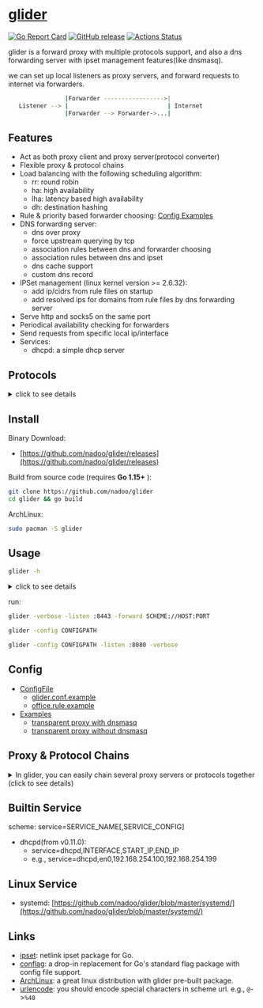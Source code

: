 # [glider](https://github.com/nadoo/glider)

[![Go Report Card](https://goreportcard.com/badge/github.com/nadoo/glider?style=flat-square)](https://goreportcard.com/report/github.com/nadoo/glider)
[![GitHub release](https://img.shields.io/github/v/release/nadoo/glider.svg?style=flat-square&include_prereleases)](https://github.com/nadoo/glider/releases)
[![Actions Status](https://img.shields.io/github/workflow/status/nadoo/glider/Build?style=flat-square)](https://github.com/nadoo/glider/actions)

glider is a forward proxy with multiple protocols support, and also a dns forwarding server with ipset management features(like dnsmasq).

we can set up local listeners as proxy servers, and forward requests to internet via forwarders.

```bash
                |Forwarder ----------------->|
   Listener --> |                            | Internet
                |Forwarder --> Forwarder->...|
```

## Features
- Act as both proxy client and proxy server(protocol converter)
- Flexible proxy & protocol chains
- Load balancing with the following scheduling algorithm:
  - rr: round robin
  - ha: high availability 
  - lha: latency based high availability
  - dh: destination hashing
- Rule & priority based forwarder choosing: [Config Examples](config/examples)
- DNS forwarding server:
  - dns over proxy
  - force upstream querying by tcp
  - association rules between dns and forwarder choosing
  - association rules between dns and ipset
  - dns cache support
  - custom dns record
- IPSet management (linux kernel version >= 2.6.32):
  - add ip/cidrs from rule files on startup
  - add resolved ips for domains from rule files by dns forwarding server
- Serve http and socks5 on the same port
- Periodical availability checking for forwarders
- Send requests from specific local ip/interface
- Services: 
  - dhcpd: a simple dhcp server 

## Protocols
<details>
<summary>click to see details</summary>

|Protocol     | Listen/TCP |  Listen/UDP | Forward/TCP | Forward/UDP | Description
|:-:          |:-:|:-:|:-:|:-:|:-
|http         |√| |√| |client & server
|socks4       | | |√| |client only
|socks5       |√|√|√|√|client & server
|mixed        |√|√| | |http+socks5 server
|ss           |√|√|√|√|client & server
|ssr          | | |√| |client only
|ssh          | | |√| |client only
|trojan       | | |√|√|client only
|vmess        | | |√| |client only
|redir        |√| | | |linux only
|redir6        |√| | | |linux only(ipv6)
|tls          |√| |√| |transport client & server
|kcp          | |√|√| |transport client & server
|unix         |√| |√| |transport client & server
|websocket    | | |√| |transport client only
|simple-obfs  | | |√| |transport client only
|tcptun       |√| | | |transport server only
|udptun       | |√| | |transport server only
|uottun       | |√| | |transport server only
|reject       | | |√|√|reject all requests

</details>

## Install

Binary Download:
- [https://github.com/nadoo/glider/releases](https://github.com/nadoo/glider/releases)

Build from source code (requires **Go 1.15+** ):
```bash
git clone https://github.com/nadoo/glider
cd glider && go build
```

ArchLinux:
```bash
sudo pacman -S glider
```

## Usage

```bash
glider -h
```
<details>
<summary>click to see details</summary>

```bash
./glider 0.11.0 usage:
  -checkdisabledonly
    	check disabled fowarders only
  -checkinterval int
    	proxy check interval(seconds) (default 30)
  -checktimeout int
    	proxy check timeout(seconds) (default 10)
  -checkwebsite string
    	proxy check HTTP(NOT HTTPS) website address, format: HOST[:PORT], default port: 80 (default "www.apple.com")
  -config string
    	config file path
  -dialtimeout int
    	dial timeout(seconds) (default 3)
  -dns string
    	local dns server listen address
  -dnsalwaystcp
    	always use tcp to query upstream dns servers no matter there is a forwarder or not
  -dnsmaxttl int
    	maximum TTL value for entries in the CACHE(seconds) (default 1800)
  -dnsminttl int
    	minimum TTL value for entries in the CACHE(seconds)
  -dnsrecord value
    	custom dns record, format: domain/ip
  -dnsserver value
    	remote dns server address
  -dnstimeout int
    	timeout value used in multiple dnsservers switch(seconds) (default 3)
  -forward value
    	forward url, format: SCHEME://[USER|METHOD:PASSWORD@][HOST]:PORT?PARAMS[,SCHEME://[USER|METHOD:PASSWORD@][HOST]:PORT?PARAMS]
  -include value
    	include file
  -interface string
    	source ip or source interface
  -listen value
    	listen url, format: SCHEME://[USER|METHOD:PASSWORD@][HOST]:PORT?PARAMS
  -maxfailures int
    	max failures to change forwarder status to disabled (default 3)
  -relaytimeout int
    	relay timeout(seconds)
  -rulefile value
    	rule file path
  -rules-dir string
    	rule file folder
  -service value
    	enable services
  -strategy string
    	forward strategy, default: rr (default "rr")
  -verbose
    	verbose mode

Available schemes:
  listen: mixed ss socks5 http redir redir6 tcptun udptun uottun tls unix kcp
  forward: reject ss socks4 socks5 http ssr ssh vmess trojan tls ws unix kcp simple-obfs

SS scheme:
  ss://method:pass@host:port

Available methods for ss:
  AEAD Ciphers:
    AEAD_AES_128_GCM AEAD_AES_192_GCM AEAD_AES_256_GCM AEAD_CHACHA20_POLY1305 AEAD_XCHACHA20_POLY1305
  Stream Ciphers:
    AES-128-CFB AES-128-CTR AES-192-CFB AES-192-CTR AES-256-CFB AES-256-CTR CHACHA20-IETF XCHACHA20 CHACHA20 RC4-MD5
  Alias:
    chacha20-ietf-poly1305 = AEAD_CHACHA20_POLY1305, xchacha20-ietf-poly1305 = AEAD_XCHACHA20_POLY1305
  Plain: DUMMY

SSR scheme:
  ssr://method:pass@host:port?protocol=xxx&protocol_param=yyy&obfs=zzz&obfs_param=xyz

SSH scheme:
  ssh://user[:pass]@host:port[?key=keypath]

VMess scheme:
  vmess://[security:]uuid@host:port?alterID=num

Trojan scheme:
  trojan://pass@host:port[?skipVerify=true]

Available securities for vmess:
  none, aes-128-gcm, chacha20-poly1305

TLS client scheme:
  tls://host:port[?skipVerify=true][&serverName=SERVERNAME]

Proxy over tls client:
  tls://host:port[?skipVerify=true][&serverName=SERVERNAME],scheme://
  tls://host:port[?skipVerify=true],http://[user:pass@]
  tls://host:port[?skipVerify=true],socks5://[user:pass@]
  tls://host:port[?skipVerify=true],vmess://[security:]uuid@?alterID=num

TLS server scheme:
  tls://host:port?cert=PATH&key=PATH

Proxy over tls server:
  tls://host:port?cert=PATH&key=PATH,scheme://
  tls://host:port?cert=PATH&key=PATH,http://
  tls://host:port?cert=PATH&key=PATH,socks5://
  tls://host:port?cert=PATH&key=PATH,ss://method:pass@

Websocket scheme:
  ws://host:port[/path][?host=HOST]

Websocket with a specified proxy protocol:
  ws://host:port[/path][?host=HOST],scheme://
  ws://host:port[/path][?host=HOST],http://[user:pass@]
  ws://host:port[/path][?host=HOST],socks5://[user:pass@]
  ws://host:port[/path][?host=HOST],vmess://[security:]uuid@?alterID=num

TLS and Websocket with a specified proxy protocol:
  tls://host:port[?skipVerify=true][&serverName=SERVERNAME],ws://[@/path[?host=HOST]],scheme://
  tls://host:port[?skipVerify=true],ws://[@/path[?host=HOST]],http://[user:pass@]
  tls://host:port[?skipVerify=true],ws://[@/path[?host=HOST]],socks5://[user:pass@]
  tls://host:port[?skipVerify=true],ws://[@/path[?host=HOST]],vmess://[security:]uuid@?alterID=num

Unix domain socket scheme:
  unix://path

KCP scheme:
  kcp://CRYPT:KEY@host:port[?dataShards=NUM&parityShards=NUM]

Available crypt types for KCP:
  none, sm4, tea, xor, aes, aes-128, aes-192, blowfish, twofish, cast5, 3des, xtea, salsa20

Simple-Obfs scheme:
  simple-obfs://host:port[?type=TYPE&host=HOST&uri=URI&ua=UA]

Available types for simple-obfs:
  http, tls

DNS forwarding server:
  dns=:53
  dnsserver=8.8.8.8:53
  dnsserver=1.1.1.1:53
  dnsrecord=www.example.com/1.2.3.4
  dnsrecord=www.example.com/2606:2800:220:1:248:1893:25c8:1946

Available forward strategies:
  rr: Round Robin mode
  ha: High Availability mode
  lha: Latency based High Availability mode
  dh: Destination Hashing mode

Forwarder option scheme: FORWARD_URL#OPTIONS
  priority: set the priority of that forwarder, default:0
  interface: set local interface or ip address used to connect remote server
  -
  Examples:
    socks5://1.1.1.1:1080#priority=100
    vmess://[security:]uuid@host:port?alterID=num#priority=200
    vmess://[security:]uuid@host:port?alterID=num#priority=200&interface=192.168.1.99
    vmess://[security:]uuid@host:port?alterID=num#priority=200&interface=eth0

Config file format(see `./glider.conf.example` as an example):
  # COMMENT LINE
  KEY=VALUE
  KEY=VALUE
  # KEY equals to command line flag name: listen forward strategy...

Examples:
  ./glider -config glider.conf
    -run glider with specified config file.

  ./glider -listen :8443 -verbose
    -listen on :8443, serve as http/socks5 proxy on the same port, in verbose mode.

  ./glider -listen ss://AEAD_CHACHA20_POLY1305:pass@:8443 -verbose
    -listen on 0.0.0.0:8443 as a ss server.

  ./glider -listen socks5://user1:pass1@:1080 -verbose
    -listen on :1080 as a socks5 proxy server, enable authentication.

  ./glider -listen tls://:443?cert=crtFilePath&key=keyFilePath,http:// -verbose
    -listen on :443 as a https(http over tls) proxy server.

  ./glider -listen http://:8080 -forward socks5://127.0.0.1:1080
    -listen on :8080 as a http proxy server, forward all requests via socks5 server.

  ./glider -listen redir://:1081 -forward ss://method:pass@1.1.1.1:8443
    -listen on :1081 as a transparent redirect server, forward all requests via remote ss server.

  ./glider -listen redir://:1081 -forward "ssr://method:pass@1.1.1.1:8444?protocol=a&protocol_param=b&obfs=c&obfs_param=d"
    -listen on :1081 as a transparent redirect server, forward all requests via remote ssr server.

  ./glider -listen redir://:1081 -forward "tls://1.1.1.1:443,vmess://security:uuid@?alterID=10"
    -listen on :1081 as a transparent redirect server, forward all requests via remote tls+vmess server.

  ./glider -listen redir://:1081 -forward "ws://1.1.1.1:80,vmess://security:uuid@?alterID=10"
    -listen on :1081 as a transparent redirect server, forward all requests via remote ws+vmess server.

  ./glider -listen tcptun://:80=2.2.2.2:80 -forward ss://method:pass@1.1.1.1:8443
    -listen on :80 and forward all requests to 2.2.2.2:80 via remote ss server.

  ./glider -listen udptun://:53=8.8.8.8:53 -forward ss://method:pass@1.1.1.1:8443
    -listen on :53 and forward all udp requests to 8.8.8.8:53 via remote ss server.

  ./glider -listen uottun://:53=8.8.8.8:53 -forward ss://method:pass@1.1.1.1:8443
    -listen on :53 and forward all udp requests via udp over tcp tunnel.

  ./glider -listen socks5://:1080 -listen http://:8080 -forward ss://method:pass@1.1.1.1:8443
    -listen on :1080 as socks5 server, :8080 as http proxy server, forward all requests via remote ss server.

  ./glider -listen redir://:1081 -dns=:53 -dnsserver=8.8.8.8:53 -forward ss://method:pass@server1:port1,ss://method:pass@server2:port2
    -listen on :1081 as transparent redirect server, :53 as dns server, use forward chain: server1 -> server2.

  ./glider -listen socks5://:1080 -forward ss://method:pass@server1:port1 -forward ss://method:pass@server2:port2 -strategy rr
    -listen on :1080 as socks5 server, forward requests via server1 and server2 in round robin mode.

  ./glider -verbose -dns=:53 -dnsserver=8.8.8.8:53 -dnsrecord=www.example.com/1.2.3.4
    -listen on :53 as dns server, forward dns requests to 8.8.8.8:53, return 1.2.3.4 when resolving www.example.com.
```

</details>

run:
```bash
glider -verbose -listen :8443 -forward SCHEME://HOST:PORT
```
```bash
glider -config CONFIGPATH
```
```bash
glider -config CONFIGPATH -listen :8080 -verbose
```

## Config

- [ConfigFile](config)
  - [glider.conf.example](config/glider.conf.example)
  - [office.rule.example](config/rules.d/office.rule.example)
- [Examples](config/examples)
  - [transparent proxy with dnsmasq](config/examples/8.transparent_proxy_with_dnsmasq)
  - [transparent proxy without dnsmasq](config/examples/9.transparent_proxy_without_dnsmasq)

## Proxy & Protocol Chains
<details><summary>In glider, you can easily chain several proxy servers or protocols together (click to see details)</summary>

- Chain proxy servers:

  ```bash
  forward=http://1.1.1.1:80,socks5://2.2.2.2:1080,ss://method:pass@3.3.3.3:8443@
  ```

- Chain protocols: https proxy (http over tls)

  ```bash
  forward=tls://1.1.1.1:443,http://
  ```

- Chain protocols: vmess over ws over tls

  ```bash
  forward=tls://1.1.1.1:443,ws://,vmess://5a146038-0b56-4e95-b1dc-5c6f5a32cd98@?alterID=2
  ```

- Chain protocols and servers:

  ``` bash
  forward=socks5://1.1.1.1:1080,tls://2.2.2.2:443,vmess://5a146038-0b56-4e95-b1dc-5c6f5a32cd98@?alterID=2
  ```

- Chain protocols in listener: https proxy server

  ``` bash
  listen=tls://:443?cert=crtFilePath&key=keyFilePath,http://
  ```

</details>

## Builtin Service

scheme: service=SERVICE_NAME[,SERVICE_CONFIG]
- dhcpd(from v0.11.0): 
  - service=dhcpd,INTERFACE,START_IP,END_IP
  - e.g., service=dhcpd,en0,192.168.254.100,192.168.254.199

## Linux Service

- systemd: [https://github.com/nadoo/glider/blob/master/systemd/](https://github.com/nadoo/glider/blob/master/systemd/)

## Links

- [ipset](https://github.com/nadoo/ipset): netlink ipset package for Go.
- [conflag](https://github.com/nadoo/conflag): a drop-in replacement for Go's standard flag package with config file support.
- [ArchLinux](https://www.archlinux.org/packages/community/x86_64/glider): a great linux distribution with glider pre-built package.
- [urlencode](https://www.w3schools.com/tags/ref_urlencode.asp): you should encode special characters in scheme url. e.g., `@`->`%40`
